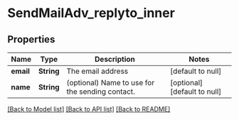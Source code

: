 # SendMailAdv_replyto_inner
## Properties

| Name | Type | Description | Notes |
|------------ | ------------- | ------------- | -------------|
| **email** | **String** | The email address | [default to null] |
| **name** | **String** | (optional) Name to use for the sending contact. | [optional] [default to null] |

[[Back to Model list]](../README.md#documentation-for-models) [[Back to API list]](../README.md#documentation-for-api-endpoints) [[Back to README]](../README.md)

